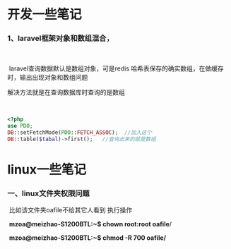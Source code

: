 # 开发一些笔记



### 1、laravel框架对象和数组混合，

​         

​     laravel查询数据默认是数组对象，可是redis 哈希表保存的确实数组，在做缓存时，输出出现对象和数组问题

解决方法就是在查询数据库时查询的是数组

​    

```php
<?php
use PDO;
DB::setFetchMode(PDO::FETCH_ASSOC);  //加入这个
DB::table($tabal)->first();   //查询出来的就是数组
```

  

# linux一些笔记



### 一、linux文件夹权限问题

​        比如该文件夹oafile不给其它人看到 执行操作

​         **mzoa@meizhao-S1200BTL:~$ chown  root:root oafile**/ 

​         **mzoa@meizhao-S1200BTL:~$ chmod -R 700 oafile/**

  